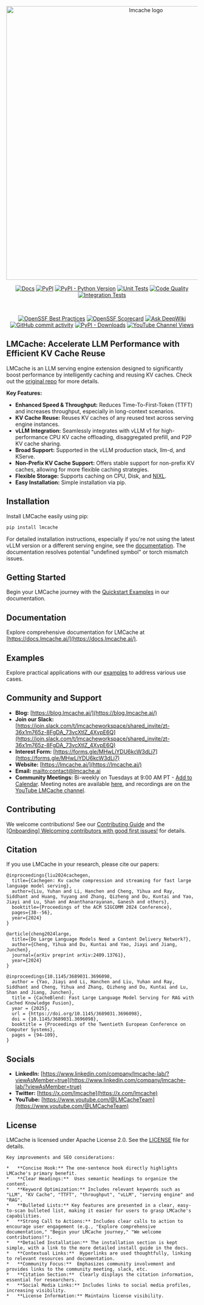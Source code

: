 <div align="center">
  <p align="center">
    <img src="https://raw.githubusercontent.com/LMCache/LMCache/dev/asset/logo.png" width="720" alt="lmcache logo">
  </p>

  [![Docs](https://img.shields.io/badge/docs-live-brightgreen)](https://docs.lmcache.ai/)
  [![PyPI](https://img.shields.io/pypi/v/lmcache)](https://pypi.org/project/lmcache/)
  [![PyPI - Python Version](https://img.shields.io/pypi/pyversions/lmcache)](https://pypi.org/project/lmcache/)
  [![Unit Tests](https://badge.buildkite.com/ce25f1819a274b7966273bfa54f0e02f092c3de0d7563c5c9d.svg)](https://buildkite.com/lmcache/lmcache-unittests)
  [![Code Quality](https://github.com/lmcache/lmcache/actions/workflows/code_quality_checks.yml/badge.svg?branch=dev&label=tests)](https://github.com/LMCache/LMCache/actions/workflows/code_quality_checks.yml)
  [![Integration Tests](https://badge.buildkite.com/108ddd4ab482a2480999dec8c62a640a3315ed4e6c4e86798e.svg)](https://buildkite.com/lmcache/lmcache-vllm-integration-tests)

   <br />

  [![OpenSSF Best Practices](https://www.bestpractices.dev/projects/10841/badge)](https://www.bestpractices.dev/projects/10841)
  [![OpenSSF Scorecard](https://api.scorecard.dev/projects/github.com/LMCache/LMCache/badge)](https://scorecard.dev/viewer/?uri=github.com/LMCache/LMCache)
  [![Ask DeepWiki](https://deepwiki.com/badge.svg)](https://deepwiki.com/LMCache/LMCache/)
  [![GitHub commit activity](https://img.shields.io/github/commit-activity/w/LMCache/LMCache)](https://github.com/LMCache/LMCache/graphs/commit-activity)
  [![PyPI - Downloads](https://img.shields.io/pypi/dm/lmcache)](https://pypi.org/project/lmcache/)
  [![YouTube Channel Views](https://img.shields.io/youtube/channel/views/UC58zMz55n70rtf1Ak2PULJA)](https://www.youtube.com/channel/UC58zMz55n70rtf1Ak2PULJA)

</div>

## LMCache: Accelerate LLM Performance with Efficient KV Cache Reuse

LMCache is an LLM serving engine extension designed to significantly boost performance by intelligently caching and reusing KV caches.  Check out the [original repo](https://github.com/LMCache/LMCache) for more details.

**Key Features:**

*   **Enhanced Speed & Throughput:** Reduces Time-To-First-Token (TTFT) and increases throughput, especially in long-context scenarios.
*   **KV Cache Reuse:** Reuses KV caches of any reused text across serving engine instances.
*   **vLLM Integration:** Seamlessly integrates with vLLM v1 for high-performance CPU KV cache offloading, disaggregated prefill, and P2P KV cache sharing.
*   **Broad Support:** Supported in the vLLM production stack, llm-d, and KServe.
*   **Non-Prefix KV Cache Support:**  Offers stable support for non-prefix KV caches, allowing for more flexible caching strategies.
*   **Flexible Storage:** Supports caching on CPU, Disk, and [NIXL](https://github.com/ai-dynamo/nixl).
*   **Easy Installation:** Simple installation via pip.

## Installation

Install LMCache easily using pip:

```bash
pip install lmcache
```

For detailed installation instructions, especially if you're not using the latest vLLM version or a different serving engine, see the [documentation](https://docs.lmcache.ai/getting_started/installation).  The documentation resolves potential "undefined symbol" or torch mismatch issues.

## Getting Started

Begin your LMCache journey with the [Quickstart Examples](https://docs.lmcache.ai/getting_started/quickstart/) in our documentation.

## Documentation

Explore comprehensive documentation for LMCache at [https://docs.lmcache.ai/](https://docs.lmcache.ai/).

## Examples

Explore practical applications with our [examples](https://github.com/LMCache/LMCache/tree/dev/examples) to address various use cases.

## Community and Support

*   **Blog:** [https://blog.lmcache.ai/](https://blog.lmcache.ai/)
*   **Join our Slack:** [https://join.slack.com/t/lmcacheworkspace/shared_invite/zt-36x1m765z-8FgDA_73vcXtlZ_4XvpE6Q](https://join.slack.com/t/lmcacheworkspace/shared_invite/zt-36x1m765z-8FgDA_73vcXtlZ_4XvpE6Q)
*   **Interest Form:** [https://forms.gle/MHwLiYDU6kcW3dLj7](https://forms.gle/MHwLiYDU6kcW3dLj7)
*   **Website:** [https://lmcache.ai/](https://lmcache.ai/)
*   **Email:** [mailto:contact@lmcache.ai](mailto:contact@lmcache.ai)
*   **Community Meetings:** Bi-weekly on Tuesdays at 9:00 AM PT - [Add to Calendar](https://drive.usercontent.google.com/u/0/uc?id=1f5EXbooGcwNwzIpTgn5u4PHqXgfypMtu&export=download).  Meeting notes are available [here](https://docs.google.com/document/d/1_Fl3vLtERFa3vTH00cezri78NihNBtSClK-_1tSrcow), and recordings are on the [YouTube LMCache channel](https://www.youtube.com/channel/UC58zMz55n70rtf1Ak2PULJA).

## Contributing

We welcome contributions!  See our [Contributing Guide](CONTRIBUTING.md) and the [[Onboarding] Welcoming contributors with good first issues!](https://github.com/LMCache/LMCache/issues/627) for details.

## Citation

If you use LMCache in your research, please cite our papers:

```
@inproceedings{liu2024cachegen,
  title={Cachegen: Kv cache compression and streaming for fast large language model serving},
  author={Liu, Yuhan and Li, Hanchen and Cheng, Yihua and Ray, Siddhant and Huang, Yuyang and Zhang, Qizheng and Du, Kuntai and Yao, Jiayi and Lu, Shan and Ananthanarayanan, Ganesh and others},
  booktitle={Proceedings of the ACM SIGCOMM 2024 Conference},
  pages={38--56},
  year={2024}
}

@article{cheng2024large,
  title={Do Large Language Models Need a Content Delivery Network?},
  author={Cheng, Yihua and Du, Kuntai and Yao, Jiayi and Jiang, Junchen},
  journal={arXiv preprint arXiv:2409.13761},
  year={2024}
}

@inproceedings{10.1145/3689031.3696098,
  author = {Yao, Jiayi and Li, Hanchen and Liu, Yuhan and Ray, Siddhant and Cheng, Yihua and Zhang, Qizheng and Du, Kuntai and Lu, Shan and Jiang, Junchen},
  title = {CacheBlend: Fast Large Language Model Serving for RAG with Cached Knowledge Fusion},
  year = {2025},
  url = {https://doi.org/10.1145/3689031.3696098},
  doi = {10.1145/3689031.3696098},
  booktitle = {Proceedings of the Twentieth European Conference on Computer Systems},
  pages = {94–109},
}
```

## Socials

*   **LinkedIn:** [https://www.linkedin.com/company/lmcache-lab/?viewAsMember=true](https://www.linkedin.com/company/lmcache-lab/?viewAsMember=true)
*   **Twitter:** [https://x.com/lmcache](https://x.com/lmcache)
*   **YouTube:** [https://www.youtube.com/@LMCacheTeam](https://www.youtube.com/@LMCacheTeam)

## License

LMCache is licensed under Apache License 2.0. See the [LICENSE](LICENSE) file for details.
```
Key improvements and SEO considerations:

*   **Concise Hook:** The one-sentence hook directly highlights LMCache's primary benefit.
*   **Clear Headings:**  Uses semantic headings to organize the content.
*   **Keyword Optimization:** Includes relevant keywords such as "LLM", "KV Cache", "TTFT", "throughput", "vLLM", "serving engine" and "RAG".
*   **Bulleted Lists:** Key features are presented in a clear, easy-to-scan bulleted list, making it easier for users to grasp LMCache's capabilities.
*   **Strong Call to Actions:** Includes clear calls to action to encourage user engagement (e.g., "Explore comprehensive documentation," "Begin your LMCache journey," "We welcome contributions!").
*   **Detailed Installation:** The installation section is kept simple, with a link to the more detailed install guide in the docs.
*   **Contextual Links:**  Hyperlinks are used thoughtfully, linking to relevant resources and documentation.
*   **Community Focus:**  Emphasizes community involvement and provides links to the community meeting, slack, etc.
*   **Citation Section:**  Clearly displays the citation information, essential for researchers.
*   **Social Media Links:** Includes links to social media profiles, increasing visibility.
*   **License Information:** Maintains license visibility.